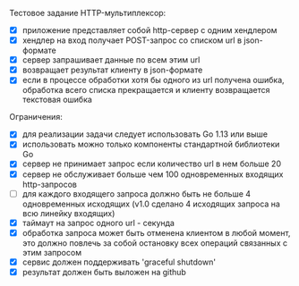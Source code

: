 Тестовое задание HTTP-мультиплексор:

- [x] приложение представляет собой http-сервер с одним хендлером
- [x] хендлер на вход получает POST-запрос со списком url в json-формате
- [x] сервер запрашивает данные по всем этим url
- [x] возвращает результат клиенту в json-формате
- [x] если в процессе обработки хотя бы одного из url получена ошибка, обработка всего списка прекращается и клиенту возвращается текстовая ошибка

Ограничения:

- [x] для реализации задачи следует использовать Go 1.13 или выше
- [X] использовать можно только компоненты стандартной библиотеки Go
- [x] сервер не принимает запрос если количество url  в нем больше 20
- [x] сервер не обслуживает больше чем 100 одновременных входящих http-запросов
- [ ] для каждого входящего запроса должно быть не больше 4 одновременных исходящих (v1.0 сделано 4 исходящих запроса на всю линейку входящих)
- [x] таймаут на запрос одного url - секунда
- [x] обработка запроса может быть отменена клиентом в любой момент, это должно повлечь за собой остановку всех операций связанных с этим запросом
- [x] сервис должен поддерживать 'graceful shutdown'
- [x] результат должен быть выложен на github
